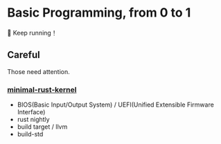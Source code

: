 # Basic Programming, from 0 to 1

🏃 Keep running！

## Careful

Those need attention.

### [minimal-rust-kernel](https://os.phil-opp.com/minimal-rust-kernel/)

- BIOS(Basic Input/Output System) / UEFI(Unified Extensible Firmware Interface)
- rust nightly
- build target / llvm
- build-std
